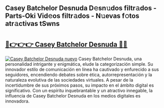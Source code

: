 ## Casey Batchelor Desnuda D𝚎sn𝚞dos filtr𝚊dos - Parts-Oki Vid𝚎os filtr𝚊dos - N𝚞evas f𝚘tos atr𝚊ctivas tSwns

# <h2><a href="http://mb3o2i3.tromn.icu/?c=Casey+Batchelor+Desnuda">🔗👉👉👉 Casey Batchelor Desnuda 🔗🔗</a></h2>

[![Casey Batchelor Desnuda nuevo](https://i.imgur.com/pEAQMta.gif)](http://mb3o2i3.tromn.icu/?c=Casey+Batchelor+Desnuda)
Casey Batchelor Desnuda, una personalidad intrigante y enigmática, elude la categorización simple. Su innovador estilo de comunicación en línea ha cautivado y enfurecido a sus seguidores, encendiendo debates sobre ética, autorrepresentación y la naturaleza evolutiva de las sociedades virtuales. A pesar de la incertidumbre de sus próximos pasos, su impacto en el ámbito digital es significativo. Con un espíritu inquebrantable y un atractivo innegable, la influencia de Casey Batchelor Desnuda en los medios digitales es innovadora.
